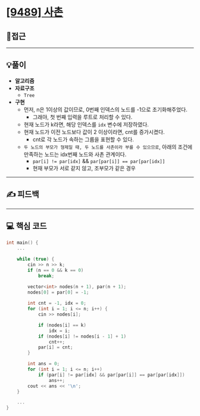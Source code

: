 # [[9489] 사촌](https://www.acmicpc.net/problem/9489)

## 🤔접근
___
## 💡풀이
- <B>알고리즘</B>
- <b>자료구조</b>
	- `Tree`
- <b>구현</b>
	- 먼저, n은 1이상의 값이므로, 0번째 인덱스의 노드를 -1으로 초기화해주었다.
		- 그래야, 첫 번째 입력을 루트로 처리할 수 있다.
	- 현재 노드가 k라면, 해당 인덱스를 `idx` 변수에 저장하였다.
	- 현재 노드가 이전 노드보다 값이 2 이상이라면, cnt를 증가시켰다.
		- cnt로 각 노드가 속하는 그룹을 표현할 수 있다.
	- `두 노드의 부모가 형제일 때, 두 노드를 사촌이라 부를 수 있으므로`, 아래의 조건에 만족하는 노드는 idx번째 노드와 사촌 관계이다.
		- `par[i] != par[idx]` && `par[par[i]] == par[par[idx]]`
		- 현재 부모가 서로 같지 않고, 조부모가 같은 경우
___
## ✍ 피드백
___
## 💻 핵심 코드
```c++
int main() {
	...

	while (true) {
		cin >> n >> k;
		if (n == 0 && k == 0) 
			break;

		vector<int> nodes(n + 1), par(n + 1);
		nodes[0] = par[0] = -1;
		
		int cnt = -1, idx = 0;
		for (int i = 1; i <= n; i++) {
			cin >> nodes[i];

			if (nodes[i] == k)
				idx = i;
			if (nodes[i] != nodes[i - 1] + 1)
				cnt++;
			par[i] = cnt;
		}

		int ans = 0;
		for (int i = 1; i <= n; i++)
			if (par[i] != par[idx] && par[par[i]] == par[par[idx]])
				ans++;
		cout << ans << '\n';
	}

	...
}
```